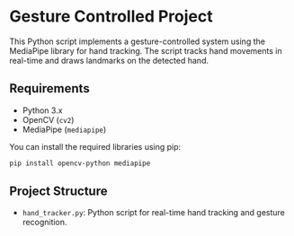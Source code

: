 # Gesture Controlled Project

This Python script implements a gesture-controlled system using the MediaPipe library for hand tracking. The script tracks hand movements in real-time and draws landmarks on the detected hand.

## Requirements

- Python 3.x
- OpenCV (`cv2`)
- MediaPipe (`mediapipe`)

You can install the required libraries using pip:

```bash
pip install opencv-python mediapipe
```
## Project Structure

- `hand_tracker.py`: Python script for real-time hand tracking and gesture recognition.
